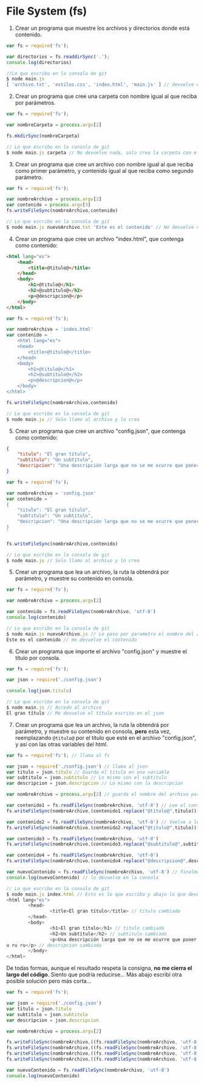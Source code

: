 # File System (fs)

1. Crear un programa que muestre los archivos y directorios donde está contenido.

```javascript
var fs = require('fs');

var directorios = fs.readdirSync('.');
console.log(directorios)

//Lo que escribo en la consola de git
$ node main.js
[ 'archivo.txt', 'estilos.css', 'index.html', 'main.js' ] // devuelve el directorio y archivos
```

2. Crear un programa que cree una carpeta con nombre igual al que reciba por parámetros.

```javascript
var fs = require('fs');

var nombreCarpeta = process.argv[2]

fs.mkdirSync(nombreCarpeta)

// Lo que escribo en la consola de git
$ node main.js carpeta // No devuelve nada, solo crea la carpeta con el parametro escrito (carpeta)
```

3. Crear un programa que cree un archivo con nombre igual al que reciba como primer parámetro, y contenido igual al que reciba como segundo parámetro.

```javascript
var fs = require('fs');

var nombreArchivo = process.argv[2]
var contenido = process.argv[3]
fs.writeFileSync(nombreArchivo,contenido)

// Lo que escribo en la consola de git
$ node main.js nuevoArchivo.txt 'Este es el contenido' // No devuelve nada, solo crea el archivo
```

4. Crear un programa que cree un archivo "index.html", que contenga como contenido:

```html
<html lang="es">
	<head>
		<title>@titulo@</title>
	</head>
	<body>
		<h1>@titulo@</h1>
		<h2>@subtitulo@</h2>
		<p>@descripcion@</p>
	</body>
</html>
```

```javascript
var fs = require('fs');

var nombreArchivo = 'index.html'
var contenido = `
    <html lang="es">
	<head>
		<title>@titulo@</title>
	</head>
	<body>
		<h1>@titulo@</h1>
		<h2>@subtitulo@</h2>
		<p>@descripcion@</p>
	</body>
</html> `

fs.writeFileSync(nombreArchivo,contenido)

// Lo que escribo en la consola de git
$ node main.js // Solo llamo al archivo y lo crea
```

5. Crear un programa que cree un archivo "config.json", que contenga como contenido:

```json
{
	"titulo": "El gran título",
	"subtitulo": "Un subtítulo",
	"descripcion": "Una descripción larga que no se me ocurre que poner, tururu ru ru ru"
}
```

```javascript
var fs = require('fs');

var nombreArchivo = 'config.json'
var contenido = `
{
	"titulo": "El gran título",
	"subtitulo": "Un subtítulo",
	"descripcion": "Una descripción larga que no se me ocurre que poner, tururu ru ru ru"
}
`

fs.writeFileSync(nombreArchivo,contenido)

// Lo que escribo en la consola de git
$ node main.js // Solo llamo al archivo y lo crea
```

5. Crear un programa que lea un archivo, la ruta la obtendrá por parámetro, y muestre su contenido en consola.

```javascript
var fs = require('fs');

var nombreArchivo = process.argv[2]

var contenido = fs.readFileSync(nombreArchivo, 'utf-8')
console.log(contenido)

// Lo que escribo en la consola de git
$ node main.js nuevoArchivo.js // Le paso por parametro el nombre del archivo
Este es el contenido // me devuelve el contenido
```

6. Crear un programa que importe el archivo "config.json" y muestre el título por consola.

```javascript
var fs = require('fs');

var json = require('./config.json')

console.log(json.titulo)

// Lo que escribo en la consola de git
$ node main.js // Accedo al archivo
El gran título // Me devuelve el título escrito en el json
```

7. Crear un programa que lea un archivo, la ruta la obtendrá por parámetro, y muestre su contenido en consola, **pero** esta vez, reemplazando `@titulo@` por el título que esté en el archivo "config.json", y así con las otras variables del html.

```javascript
var fs = require('fs'); // llama al fs

var json = require('./config.json') // llama al json
var titulo = json.titulo // Guarda el titulo en una variable
var subtitulo = json.subtitulo // Lo mismo con el subtitulo
var descripcion = json.descripcion // Lo mismo con la descripcion

var nombreArchivo = process.argv[2] // guarda el nombre del archivo pasado por parametro

var contenido1 = fs.readFileSync(nombreArchivo, 'utf-8') // Lee el contenido del archivo y lo guarda en la variable
fs.writeFileSync(nombreArchivo,(contenido1.replace("@titulo@",titulo))) // Escribe en el archivo reemplazando el titulo

var contenido2 = fs.readFileSync(nombreArchivo, 'utf-8') // Vuelve a leer el contenido del archivo y lo guarda
fs.writeFileSync(nombreArchivo,(contenido2.replace("@titulo@",titulo))) // reemplaza.. se repite el proceso dos veces mas

var contenido3 = fs.readFileSync(nombreArchivo, 'utf-8')
fs.writeFileSync(nombreArchivo,(contenido3.replace("@subtitulo@",subtitulo)))

var contenido4 = fs.readFileSync(nombreArchivo, 'utf-8')
fs.writeFileSync(nombreArchivo,(contenido4.replace("@descripcion@",descripcion)))

var nuevoContenido = fs.readFileSync(nombreArchivo, 'utf-8') // finalmente lo lee y lo guarda en la variable
console.log(nuevoContenido) // lo devuelve en la consola

// Lo que escribo en la consola de git
$ node main.js index.html // Esto es lo que escribo y abajo lo que devuelve
<html lang="es">
        <head>
                <title>El gran título</title> // titulo cambiado
        </head>
        <body>
                <h1>El gran título</h1> // titulo cambiado
                <h2>Un subtítulo</h2> // subtitulo cambiado
                <p>Una descripción larga que no se me ocurre que poner, tururu r
u ru ru</p> // descripcion cambiada
        </body>
</html>
```

De todas formas, aunque el resultado respeta la consigna, **no me cierra el largo del código**. Siento que podría reducirse...
Más abajo escribí otra posible solución pero más corta...

```javascript
var fs = require('fs');

var json = require('./config.json')
var titulo = json.titulo
var subtitulo = json.subtitulo
var descripcion = json.descripcion

var nombreArchivo = process.argv[2]

fs.writeFileSync(nombreArchivo,((fs.readFileSync(nombreArchivo, 'utf-8')).replace("@titulo@",titulo)))
fs.writeFileSync(nombreArchivo,((fs.readFileSync(nombreArchivo, 'utf-8')).replace("@titulo@",titulo)))
fs.writeFileSync(nombreArchivo,((fs.readFileSync(nombreArchivo, 'utf-8')).replace("@subtitulo@",subtitulo)))
fs.writeFileSync(nombreArchivo,((fs.readFileSync(nombreArchivo, 'utf-8')).replace("@descripcion@",descripcion)))

var nuevoContenido = fs.readFileSync(nombreArchivo, 'utf-8')
console.log(nuevoContenido)
```
